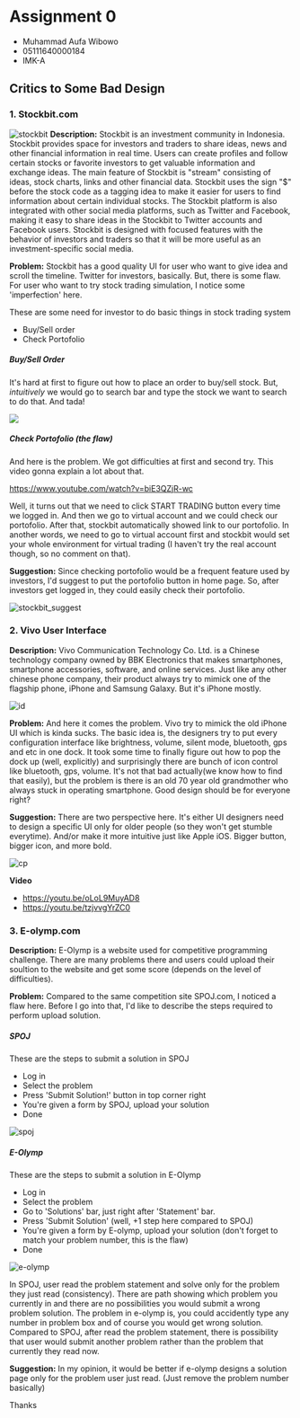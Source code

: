 # Assignment 0

- Muhammad Aufa Wibowo
- 05111640000184
- IMK-A

## Critics to Some Bad Design
### 1. Stockbit.com
![stockbit](img/stockbit.jpg "stockbit")
**Description:** Stockbit is an investment community in Indonesia. Stockbit provides space for investors and traders to share ideas, news and other financial information in real time. Users can create profiles and follow certain stocks or favorite investors to get valuable information and exchange ideas. The main feature of Stockbit is "stream" consisting of ideas, stock charts, links and other financial data. Stockbit uses the sign "$" before the stock code as a tagging idea to make it easier for users to find information about certain individual stocks. The Stockbit platform is also integrated with other social media platforms, such as Twitter and Facebook, making it easy to share ideas in the Stockbit to Twitter accounts and Facebook users. Stockbit is designed with focused features with the behavior of investors and traders so that it will be more useful as an investment-specific social media.

**Problem:** Stockbit has a good quality UI for user who want to give idea and scroll the timeline. Twitter for investors, basically. But, there is some flaw. For user who want to try stock trading simulation, I notice some 'imperfection' here. 

These are some need for investor to do basic things in stock trading system
  - Buy/Sell order
  - Check Portofolio

##### Buy/Sell Order
It's hard at first to figure out how to place an order to buy/sell stock. But, *intuitively* we would go to search bar and type the stock we want to search to do that. And tada!

![](img/buyorder.gif)

##### Check Portofolio (the flaw)
And here is the problem. We got difficulties at first and second try. This video gonna explain a lot about that.

https://www.youtube.com/watch?v=biE3QZjR-wc

Well, it turns out that we need to click START TRADING button every time we logged in. And then we go to virtual account and we could check our portofolio. After that, stockbit automatically showed link to our portofolio. In another words, we need to go to virtual account first and stockbit would set your whole environment for virtual trading (I haven't try the real account though, so no comment on that). 

**Suggestion:** 
Since checking portofolio would be a frequent feature used by investors, I'd suggest to put the portofolio button in home page. So, after investors get logged in, they could easily check their portofolio.

![stockbit_suggest](img/stockbit_suggest.jpg "stockbit_suggest")

### 2. Vivo User Interface
**Description:** Vivo Communication Technology Co. Ltd. is a Chinese technology company owned by BBK Electronics that makes smartphones, smartphone accessories, software, and online services. Just like any other chinese phone company, their product always try to mimick one of the flagship phone, iPhone and Samsung Galaxy. But it's iPhone mostly.

![id](img/screencap.png "id")

**Problem:** And here it comes the problem. Vivo try to mimick the old iPhone UI which is kinda sucks. The basic idea is, the designers try to put every configuration interface like brightness, volume, silent mode, bluetooth, gps and etc in one dock. It took some time to finally figure out how to pop the dock up (well, explicitly) and surprisingly there are bunch of icon control like bluetooth, gps, volume. It's not that bad actually(we know how to find that easily), but the problem is there is an old 70 year old grandmother who always stuck in operating smartphone. Good design should be for everyone right?

**Suggestion:** There are two perspective here. It's either UI designers need to design a specific UI only for older people (so they won't get stumble everytime). And/or make it more intuitive just like Apple iOS. Bigger button, bigger icon, and more bold.

![cp](img/controlcenter.png "cp")

**Video**
- https://youtu.be/oLoL9MuyAD8
- https://youtu.be/tzjvvgYrZC0


### 3. E-olymp.com
**Description:** E-Olymp is a website used for competitive programming challenge. There are many problems there and users could upload their soultion to the website and get some score (depends on the level of difficulties).

**Problem:** Compared to the same competition site SPOJ.com, I noticed a flaw here.  Before I go into that, I'd like to describe the steps required to perform upload solution.

##### SPOJ
These are the steps to submit a solution in SPOJ
- Log in
- Select the problem
- Press 'Submit Solution!' button in top corner right
- You're given a form by SPOJ, upload your solution
- Done

![spoj](img/spoj.png "spoj")


##### E-Olymp
These are the steps to submit a solution in E-Olymp
- Log in
- Select the problem
- Go to 'Solutions' bar, just right after 'Statement' bar.
- Press 'Submit Solution' (well, +1 step here compared to SPOJ)
- You're given a form by E-olymp, upload your solution (don't forget to match your problem number, this is the flaw)
- Done

![e-olymp](img/e-olymp.png "e-olymp")

In SPOJ, user read the problem statement and solve only for the problem they just read (consistency). There are path showing which problem you currently in and there are no possibilities you would submit a wrong problem solution. The problem in e-olymp is, you could accidently type any number in problem box and of course you would get wrong solution. Compared to SPOJ, after read the problem statement, there is possibility that user would submit another problem rather than the problem that currently they read now.

**Suggestion:** In my opinion, it would be better if e-olymp designs a solution page only for the problem user just read. (Just remove the problem number basically)

Thanks